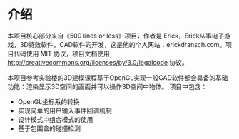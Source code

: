 # 介绍
本项目核心部分来自《500 lines or less》项目，作者是 Erick，Erick从事电子游戏，3D特效软件，CAD软件的开发，这是他的个人网站：erickdransch.com。项目代码使用 MIT 协议，项目文档使用 http://creativecommons.org/licenses/by/3.0/legalcode 协议。

本项目参考实验楼的3D建模课程基于OpenGL实现一般CAD软件都会具备的基础功能：渲染显示3D空间的画面并可以操作3D空间中物体。
项目中包含：
- OpenGL坐标系的转换
- 实现简单的用户输入事件回调机制
- 设计模式中组合模式的使用
- 基于包围盒的碰撞检测
